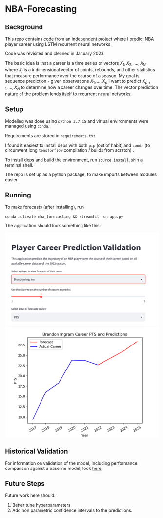 # NBA-Forecasting

## Background 
This repo contains code from an independent project where
I predict NBA player career using LSTM recurrent neural networks. 

Code was revisited and cleaned in January 2023. 

The basic idea is that a career is a time series of vectors 
$X_1, X_2, ...., X_N$ where $X_j$ is a $k$ dimensional vector 
of points, rebounds, and other statistics that measure performance 
over the course of a season. My goal is sequence prediction - 
given observations $X_1, ..., X_p$ I want to predict
$X_{p+1}, ..., X_N$ to determine how a career changes over time. The 
vector prediction nature of the problem lends itself to recurrent neural networks. 


## Setup

Modeling was done using `python 3.7.15` and virtual
environments were managed using `conda`.

Requirements are stored in `requirements.txt` 

I found it easiest to install deps with both `pip` (out of habit)
and `conda` (to circumvent long `tensforflow` compilation / builds from scratch)
. 

To install deps and build the environment, run `source install.sh`in a terminal shell. 

The repo is set up as a python package, to make imports between
modules easier. 

## Running

To make forecasts (after installing), run
```
conda activate nba_forecasting && streamlit run app.py
``` 


The application should look something like this:

![alt text](images/app_top.png)
![alt text](images/app_bottom.png)


## Historical Validation

For information on validation of the model, including 
performance comparison against a baseline model, look [here](forecasting/training/README.md).

## Future Steps

Future work here should:
1. Better tune hyperparameters 
3. Add non parametric confidence intervals to the predictions. 